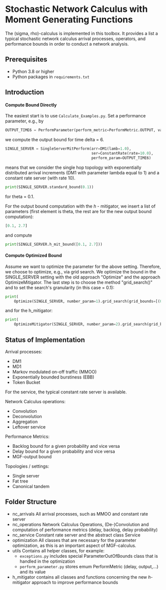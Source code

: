 # Stochastic Network Calculus with Moment Generating Functions

The (sigma, rho)-calculus is implemented in this toolbox. It provides a list a typical stochastic network calculus arrival processes, operators, and performance bounds in order to conduct a network analysis.

## Prerequisites

- Python 3.8 or higher
- Python packages in `requirements.txt`

## Introduction

#### Compute Bound Directly

The easiest start is to use `Calculate_Examples.py`. Set a performance parameter, e.g., by

```python
OUTPUT_TIME6 = PerformParameter(perform_metric=PerformMetric.OUTPUT, value=6)
```

we compute the output bound for time delta = 6.

```python
SINGLE_SERVER = SingleServerMitPerform(arr=DM1(lamb=1.0),
                                       ser=ConstantRate(rate=10.0),
                                       perform_param=OUTPUT_TIME6)
```

means that we consider the single hop topology with exponentially distributed arrival increments (DM1 with parameter lambda equal to 1) and a constant rate server (with rate 10).

```python
print(SINGLE_SERVER.standard_bound(0.1))
```

for theta = 0.1.

For the output bound computation with the $h$ - mitigator, we insert a list of parameters (first element is theta, the rest are for the new output bound computation):

```python
[0.1, 2.7]
```

and compute

```python
print(SINGLE_SERVER.h_mit_bound([0.1, 2.7]))
```

#### Compute Optimized Bound

Assume we want to optimize the parameter for the above setting. Therefore, we choose to optimize, e.g., via grid search.
We optimize the bound in the SINGLE_SERVER setting with the old approach "Optimize" and the approach OptimizeMitigator. The last step is to choose the method "grid_search()" and to set the search's granularity (in this case = 0.1):

```python
print(
    Optimize(SINGLE_SERVER, number_param=1).grid_search(grid_bounds=[(0.1, 5.0)], delta=0.1))
```

and for the h_mitigator:

```python
print(
    OptimizeMitigator(SINGLE_SERVER, number_param=2).grid_search(grid_bounds=[(0.1, 5.0), (0.9, 8.0)], delta=0.1))
```

## Status of Implementation

Arrival processes:

- DM1
- MD1
- Markov modulated on-off traffic (MMOO)
- Exponentially bounded burstiness (EBB)
- Token Bucket

For the service, the typical constant rate server is available.

Network Calculus operations:

- Convolution
- Deconvolution
- Aggregation
- Leftover service

Performance Metrics:

- Backlog bound for a given probability and vice versa
- Delay bound for a given probability and vice versa
- MGF-output bound

Topologies / settings:

- Single server
- Fat tree
- Canonical tandem

## Folder Structure

- nc_arrivals
  All arrival processes, such as MMOO and constant rate server
- nc_operations
  Network Calculus Operations, (De-)Convolution and computation of performance metrics (delay, backlog, delay probability)
- nc_service
  Constant rate server and the abstract class Service
- optimization
  All classes that are necessary for the parameter optimization, as this is an important aspect of MGF-calculus.
- utils
  Contains all helper classes, for example:
  - `exceptions.py` includes special ParameterOutOfBounds class that is handled in the optimization
  - `perform_parameter.py` stores emum PerformMetric (delay, output,...) and its value
- h_mitigator
  contains all classes and functions concerning the new $h$-mitigator approach to improve performance bounds
